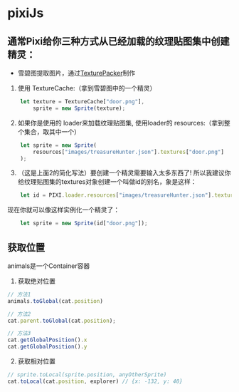 # pixiJs
## 通常Pixi给你三种方式从已经加载的纹理贴图集中创建精灵：

- 雪碧图提取图片，通过<a href="https://www.codeandweb.com/texturepacker" target="_blank">TexturePacker</a>制作

1. 使用 TextureCache:（拿到雪碧图中的一个精灵）
```js
    let texture = TextureCache["door.png"],
        sprite = new Sprite(texture);
```

2. 如果你是使用的 loader来加载纹理贴图集, 使用loader的 resources:（拿到整个集合，取其中一个）
```js
    let sprite = new Sprite(
        resources["images/treasureHunter.json"].textures["door.png"]
    );
```

3. （这是上面2的简化写法）要创建一个精灵需要输入太多东西了! 所以我建议你给纹理贴图集的textures对象创建一个叫做id的别名，象是这样：
```js
    let id = PIXI.loader.resources["images/treasureHunter.json"].textures;
```

现在你就可以像这样实例化一个精灵了：
```js
    let sprite = new Sprite(id["door.png"]);
```



## 获取位置
animals是一个Container容器  
1. 获取绝对位置  
```js
// 方法1
animals.toGlobal(cat.position)  

// 方法2
cat.parent.toGlobal(cat.position);  

// 方法3
cat.getGlobalPosition().x
cat.getGlobalPosition().y
```
2. 获取相对位置  
```js
// sprite.toLocal(sprite.position, anyOtherSprite)
cat.toLocal(cat.position, explorer) // {x: -132, y: 40}
```